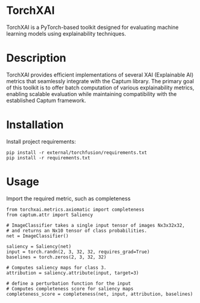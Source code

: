 # TorchXAI
TorchXAI is a PyTorch-based toolkit designed for evaluating machine learning models using explainability techniques.

# Description
TorchXAI provides efficient implementations of several XAI (Explainable AI) metrics that seamlessly integrate with the Captum library. The primary goal of this toolkit is to offer batch computation of various explainability metrics, enabling scalable evaluation while maintaining compatibility with the established Captum framework.

# Installation
Install project requirements:
```
pip install -r external/torchfusion/requirements.txt
pip install -r requirements.txt
```

# Usage
Import the required metric, such as completeness
```
from torchxai.metrics.axiomatic import completeness
from captum.attr import Saliency

# ImageClassifier takes a single input tensor of images Nx3x32x32,
# and returns an Nx10 tensor of class probabilities.
net = ImageClassifier()

saliency = Saliency(net)
input = torch.randn(2, 3, 32, 32, requires_grad=True)
baselines = torch.zeros(2, 3, 32, 32)

# Computes saliency maps for class 3.
attribution = saliency.attribute(input, target=3)

# define a perturbation function for the input
# Computes completeness score for saliency maps
completeness_score = completeness(net, input, attribution, baselines)
```